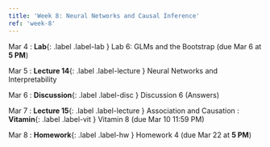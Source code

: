 ```yaml
---
title: 'Week 8: Neural Networks and Causal Inference'
ref: 'week-8'
---
```


Mar 4
: **Lab**{: .label .label-lab } Lab 6: GLMs and the Bootstrap (due Mar 6 at **5 PM**)

Mar 5
: **Lecture 14**{: .label .label-lecture } Neural Networks and Interpretability

Mar 6
: **Discussion**{: .label .label-disc } Discussion 6 (Answers)

Mar 7
: **Lecture 15**{: .label .label-lecture } Association and Causation
: **Vitamin**{: .label .label-vit } Vitamin 8 (due Mar 10 11:59 PM)

Mar 8
: **Homework**{: .label .label-hw } Homework 4 (due Mar 22 at **5 PM**)

